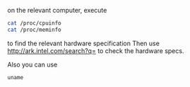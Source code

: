 
on the relevant computer, execute
```bash
cat /proc/cpuinfo
cat /proc/meminfo
```
to find the relevant hardware specification
Then use http://ark.intel.com/search?q= to check the hardware specs.

Also you can use 
```
uname
```

